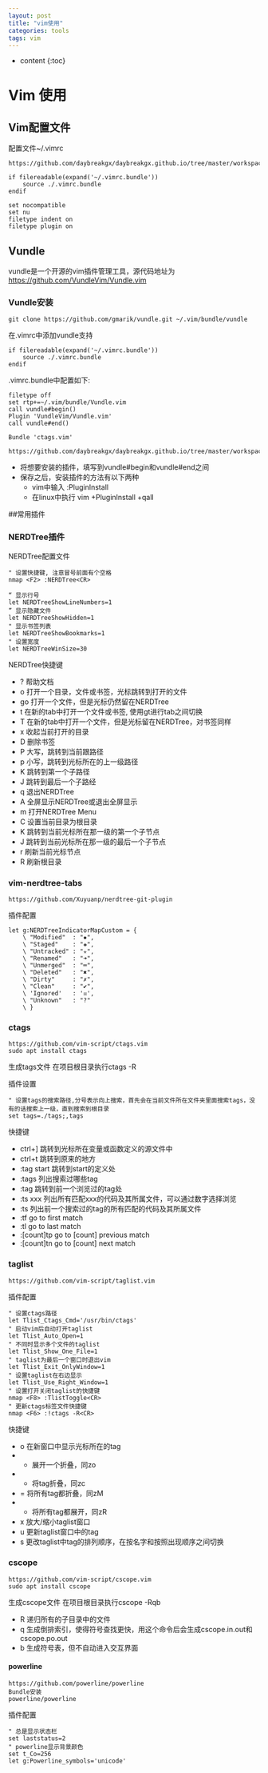 ```yaml
---
layout: post
title: "vim使用"
categories: tools
tags: vim
---
```


* content
{:toc}

# Vim 使用

## Vim配置文件

配置文件~/.vimrc
```
https://github.com/daybreakgx/daybreakgx.github.io/tree/master/workspace/vim_config/vim.vimrc
```

```
if filereadable(expand('~/.vimrc.bundle'))
    source ./.vimrc.bundle
endif

set nocompatible
set nu
filetype indent on
filetype plugin on
```



## Vundle

vundle是一个开源的vim插件管理工具，源代码地址为 https://github.com/VundleVim/Vundle.vim

### Vundle安装

```
git clone https://github.com/gmarik/vundle.git ~/.vim/bundle/vundle
```

在.vimrc中添加vundle支持

```
if filereadable(expand('~/.vimrc.bundle'))
    source ./.vimrc.bundle
endif
```

.vimrc.bundle中配置如下:

```
filetype off
set rtp+=~/.vim/bundle/Vundle.vim
call vundle#begin()
Plugin 'VundleVim/Vundle.vim'
call vundle#end()

Bundle 'ctags.vim'

```

```
https://github.com/daybreakgx/daybreakgx.github.io/tree/master/workspace/vim_config/vim.vimrc.bundles
```

+ 将想要安装的插件，填写到vundle#begin和vundle#end之间
+ 保存之后，安装插件的方法有以下两种
    - vim中输入 :PluginInstall
    - 在linux中执行 vim +PluginInstall +qall

##常用插件

### NERDTree插件

NERDTree配置文件
```
" 设置快捷键, 注意冒号前面有个空格
nmap <F2> :NERDTree<CR>

“ 显示行号
let NERDTreeShowLineNumbers=1
” 显示隐藏文件
let NERDTreeShowHidden=1
" 显示书签列表
let NERDTreeShowBookmarks=1
" 设置宽度
let NERDTreeWinSize=30
```

NERDTree快捷键

+ ?     帮助文档
+ o     打开一个目录，文件或书签，光标跳转到打开的文件
+ go    打开一个文件，但是光标仍然留在NERDTree
+ t     在新的tab中打开一个文件或书签, 使用<num>gt进行tab之间切换
+ T     在新的tab中打开一个文件，但是光标留在NERDTree，对书签同样
+ x     收起当前打开的目录
+ D     删除书签
+ P     大写，跳转到当前跟路径
+ p     小写，跳转到光标所在的上一级路径
+ K     跳转到第一个子路径
+ J     跳转到最后一个子路经
+ q     退出NERDTree
+ A     全屏显示NERDTree或退出全屏显示
+ m     打开NERDTree Menu
+ C     设置当前目录为根目录
+ K     跳转到当前光标所在那一级的第一个子节点
+ J     跳转到当前光标所在那一级的最后一个子节点
+ r     刷新当前光标节点
+ R     刷新根目录

### vim-nerdtree-tabs

```
https://github.com/Xuyuanp/nerdtree-git-plugin

```

插件配置
```
let g:NERDTreeIndicatorMapCustom = {
    \ "Modified"  : "✹",
	\ "Staged"    : "✚",
	\ "Untracked" : "✭",
	\ "Renamed"   : "➜",
	\ "Unmerged"  : "═",
	\ "Deleted"   : "✖",
	\ "Dirty"     : "✗",
	\ "Clean"     : "✔︎",
	\ 'Ignored'   : '☒',
	\ "Unknown"   : "?"
	\ }
```

### ctags

```
https://github.com/vim-script/ctags.vim
sudo apt install ctags
```
生成tags文件
在项目根目录执行ctags -R

插件设置
```
" 设置tags的搜索路径,分号表示向上搜索，首先会在当前文件所在文件夹里面搜索tags，没有的话搜索上一级，直到搜索到根目录
set tags=./tags;,tags
```

快捷键
+ ctrl+]        跳转到光标所在变量或函数定义的源文件中
+ ctrl+t        跳转到原来的地方
+ :tag start    跳转到start的定义处
+ :tags         列出搜索过哪些tag
+ :tag          跳转到前一个浏览过的tag处 
+ :ts xxx       列出所有匹配xxx的代码及其所属文件，可以通过数字选择浏览
+ :ts           列出前一个搜索过的tag的所有匹配的代码及其所属文件
+ :tf           go to first match
+ :tl           go to last match
+ :[count]tp    go to [count] previous match
+ :[count]tn    go to [count] next match


### taglist
```
https://github.com/vim-script/taglist.vim
```

插件配置
```
" 设置ctags路径
let Tlist_Ctags_Cmd='/usr/bin/ctags'
" 启动vim后自动打开taglist
let Tlist_Auto_Open=1
" 不同时显示多个文件的taglist
let Tlist_Show_One_File=1
" taglist为最后一个窗口时退出vim
let Tlist_Exit_OnlyWindow=1
" 设置taglist在右边显示
let Tlist_Use_Right_Window=1
" 设置打开关闭taglist的快捷键
nmap <F8> :TlistToggle<CR>
" 更新ctags标签文件快捷键
nmap <F6> :!ctags -R<CR>
```

快捷键
+ o    在新窗口中显示光标所在的tag
+ +    展开一个折叠，同zo
+ -    将tag折叠，同zc
+ =    将所有tag都折叠，同zM
+ *    将所有tag都展开，同zR
+ x    放大/缩小taglist窗口
+ u    更新taglist窗口中的tag
+ s    更改taglist中tag的排列顺序，在按名字和按照出现顺序之间切换


### cscope
```
https://github.com/vim-script/cscope.vim
sudo apt install cscope
```

生成cscope文件
在项目根目录执行cscope -Rqb
+ R    递归所有的子目录中的文件
+ q    生成倒排索引，使得符号查找更快，用这个命令后会生成cscope.in.out和cscope.po.out
+ b    生成符号表，但不自动进入交互界面



#### powerline
```
https://github.com/powerline/powerline
Bundle安装
powerline/powerline
```

插件配置
```
" 总是显示状态栏
set laststatus=2
" powerline显示背景颜色
set t_Co=256
let g:Powerline_symbols='unicode'
```

